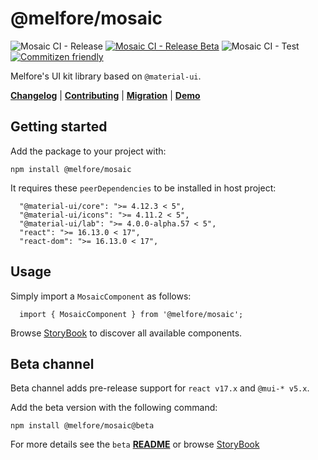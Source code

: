 # @melfore/mosaic

 ![Mosaic CI - Release](https://github.com/melfore/mosaic/workflows/Mosaic%20CI%20-%20Release/badge.svg) [![Mosaic CI - Release Beta](https://github.com/melfore/mosaic/actions/workflows/release-beta.yml/badge.svg)](https://github.com/melfore/mosaic/actions/workflows/release-beta.yml) ![Mosaic CI - Test](https://github.com/melfore/mosaic/workflows/Mosaic%20CI%20-%20Test/badge.svg) [![Commitizen friendly](https://img.shields.io/badge/commitizen-friendly-brightgreen.svg)](http://commitizen.github.io/cz-cli/)

Melfore's UI kit library based on `@material-ui`.

 <a href="https://github.com/melfore/mosaic/blob/master/CHANGELOG.md" target="_blank">**Changelog**</a> | <a href="https://github.com/melfore/mosaic/blob/master/CONTRIBUTING.md" target="_blank">**Contributing**</a> | <a href="https://github.com/melfore/mosaic/blob/master/MIGRATION.md" target="_blank">**Migration**</a> | <a href="https://melfore.github.io/mosaic/latest/" target="_blank">**Demo**</a>

## Getting started

Add the package to your project with:

`npm install @melfore/mosaic`

It requires these `peerDependencies` to be installed in host project:

```
  "@material-ui/core": ">= 4.12.3 < 5",
  "@material-ui/icons": ">= 4.11.2 < 5",
  "@material-ui/lab": ">= 4.0.0-alpha.57 < 5",
  "react": ">= 16.13.0 < 17",
  "react-dom": ">= 16.13.0 < 17",
```

## Usage

Simply import a `MosaicComponent` as follows:

```
  import { MosaicComponent } from '@melfore/mosaic';
```

Browse <a href="https://melfore.github.io/mosaic/latest/" target="_blank">StoryBook</a> to discover all available components.

## Beta channel

Beta channel adds pre-release support for `react v17.x` and `@mui-* v5.x`.

Add the beta version with the following command:

`npm install @melfore/mosaic@beta`

For more details see the `beta` <a href="https://github.com/melfore/mosaic/blob/beta/README.md" target="_blank">**README**</a> or browse <a href="https://melfore.github.io/mosaic/beta/" target="_blank">StoryBook</a>